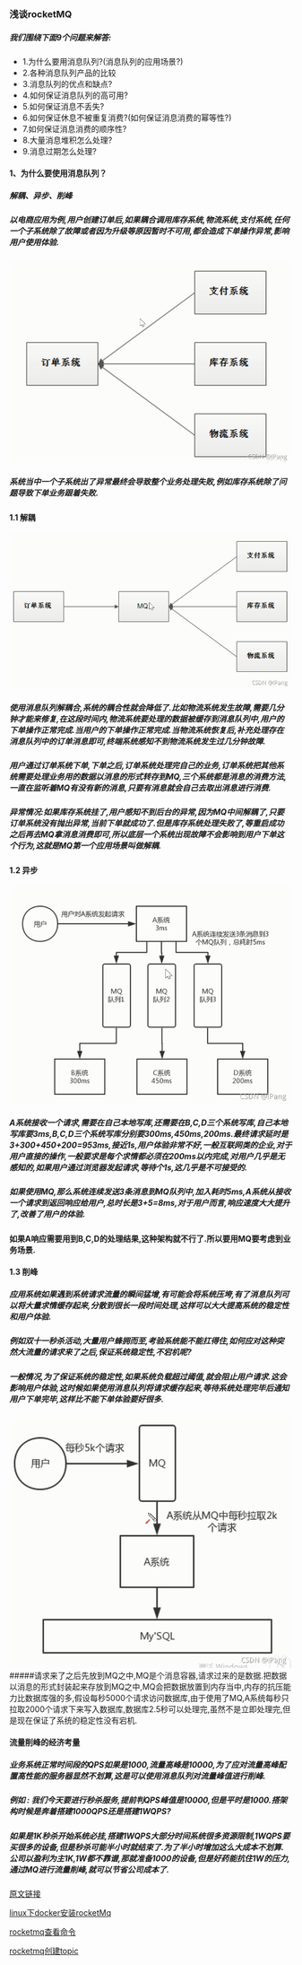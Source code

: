 ### 浅谈rocketMQ
##### 我们围绕下面9个问题来解答:
* 1.为什么要用消息队列?(消息队列的应用场景?)
* 2.各种消息队列产品的比较
* 3.消息队列的优点和缺点?
* 4.如何保证消息队列的高可用?
* 5.如何保证消息不丢失?
* 6.如何保证休息不被重复消费?(如何保证消息消费的幂等性?)
* 7.如何保证消息消费的顺序性?
* 8.大量消息堆积怎么处理?
* 9.消息过期怎么处理?

#### 1、为什么要使用消息队列？
##### 解耦、异步、削峰
##### 以电商应用为例,用户创建订单后,如果耦合调用库存系统,物流系统,支付系统,任何一个子系统除了故障或者因为升级等原因暂时不可用,都会造成下单操作异常,影响用户使用体验.
![](../img/20210901221236764.png)
##### 系统当中一个子系统出了异常最终会导致整个业务处理失败,例如库存系统除了问题导致下单业务跟着失败.
#### 1.1 解耦
![](../img/2021090122463014.png)
##### 使用消息队列解耦合,系统的耦合性就会降低了.比如物流系统发生故障,需要几分钟才能来修复,在这段时间内,物流系统要处理的数据被缓存到消息队列中,用户的下单操作正常完成.当用户的下单操作正常完成.当物流系统恢复后,补充处理存在消息队列中的订单消息即可,终端系统感知不到物流系统发生过几分钟故障.

##### 用户通过订单系统下单,下单之后,订单系统处理完自己的业务,订单系统把其他系统需要处理业务用的数据以消息的形式转存到MQ,三个系统都是消息的消费方法,一直在监听着MQ有没有新的消息,只要有消息就会自己去取出消息进行消费.
      
##### 异常情况:如果库存系统挂了,用户感知不到后台的异常,因为MQ中间解耦了,只要订单系统没有抛出异常,当前下单就成功了.但是库存系统处理失败了,等重启成功之后再去MQ拿消息消费即可,所以底层一个系统出现故障不会影响到用户下单这个行为,这就是MQ第一个应用场景叫做解耦.

#### 1.2 异步
![](../img/20210901224720912.png)
##### A系统接收一个请求,需要在自己本地写库,还需要在B,C,D三个系统写库,自己本地写库要3ms,B,C,D三个系统写库分别要300ms,450ms,200ms.最终请求延时是3+300+450+200=953ms,接近1s,用户体验非常不好,一般互联网类的企业,对于用户直接的操作,一般要求是每个求情都必须在200ms以内完成,对用户几乎是无感知的,如果用户通过浏览器发起请求,等待个1s,这几乎是不可接受的.
      
##### 如果使用MQ,那么系统连续发送3条消息到MQ队列中,加入耗时5ms,A系统从接收一个请求到返回响应给用户,总时长是3+5=8ms,对于用户而言,响应速度大大提升了,改善了用户的体验.
      
#### 如果A响应需要用到B,C,D的处理结果,这种架构就不行了.所以要用MQ要考虑到业务场景.

#### 1.3 削峰
##### 应用系统如果遇到系统请求流量的瞬间猛增,有可能会将系统压垮,有了消息队列可以将大量求情缓存起来,分散到很长一段时间处理,这样可以大大提高系统的稳定性和用户体验.

##### 例如双十一秒杀活动,大量用户蜂拥而至,考验系统能不能扛得住,如何应对这种突然大流量的请求来了之后,保证系统稳定性,不宕机呢?

##### 一般情况,为了保证系统的稳定性,如果系统负载超过阈值,就会阻止用户请求.这会影响用户体验,这时候如果使用消息队列将请求缓存起来,等待系统处理完毕后通知用户下单完毕,这样比不能下单体验要好很多.
![](../img/20210901225739652.png)
#####请求来了之后先放到MQ之中,MQ是个消息容器,请求过来的是数据.把数据以消息的形式封装起来存放到MQ之中,MQ会把数据放置到内存当中,内存的抗压能力比数据库强的多,假设每秒5000个请求访问数据库,由于使用了MQ,A系统每秒只拉取2000个请求下来写入数据库,数据库2.5秒可以处理完,虽然不是立即处理完,但是现在保证了系统的稳定性没有宕机.

#### **流量削峰的经济考量**
##### 业务系统正常时间段的QPS如果是1000,流量高峰是10000,为了应对流量高峰配置高性能的服务器显然不划算,这是可以使用消息队列对流量峰值进行削峰.

##### 例如 : 我们今天要进行秒杀服务,提前判QPS峰值是10000,但是平时是1000.搭架构时候是奔着搭建1000QPS还是搭建1WQPS?

##### 如果是1K秒杀开始系统必挂,搭建1WQPS大部分时间系统很多资源限制,1WQPS要买很多的设备,但是秒杀可能半小时就结束了.为了半小时增加这么大成本不划算.公司以盈利为主1K,1W都不靠谱,那就准备1000的设备,但是好药能抗住1W的压力,通过MQ进行流量削峰,就可以节省公司成本了.


[原文链接](https://blog.csdn.net/weixin_44317412/article/details/120049791)

[linux下docker安装rocketMq](https://blog.csdn.net/weixin_44470298/article/details/107975575)

[rocketmq查看命令](https://www.cnblogs.com/gmq-sh/p/6232633.html)

[rocketmq创建topic](https://www.cnblogs.com/zjfjava/p/13891640.html)
